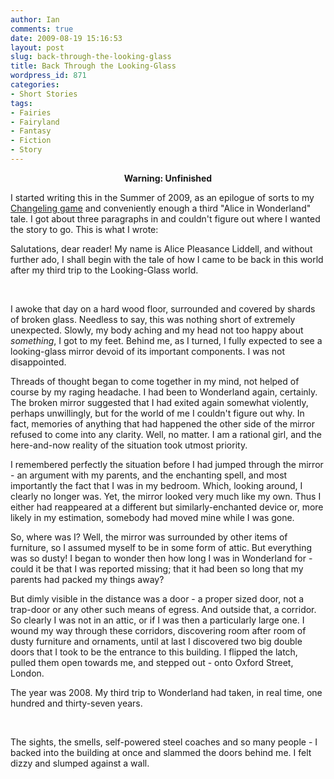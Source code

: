 ```yaml
---
author: Ian
comments: true
date: 2009-08-19 15:16:53
layout: post
slug: back-through-the-looking-glass
title: Back Through the Looking-Glass
wordpress_id: 871
categories:
- Short Stories
tags:
- Fairies
- Fairyland
- Fantasy
- Fiction
- Story
---
```


<div id="notes"><p align="center"><strong>Warning: Unfinished</strong></p><p>I started writing this in the Summer of 2009, as an epilogue of sorts to my <a href="http://ianrenton.com/rpgs/changeling-in-love-and-war">Changeling game</a> and conveniently enough a third "Alice in Wonderland" tale.  I got about three paragraphs in and couldn't figure out where I wanted the story to go.  This is what I wrote:</p></div>

<div class="story" markdown="1">
<p>Salutations, dear reader!  My name is Alice Pleasance Liddell, and without further ado, I shall begin with the tale of how I came to be back in this world after my third trip to the Looking-Glass world.</p>
<br />
<p>I awoke that day on a hard wood floor, surrounded and covered by shards of broken glass.  Needless to say, this was nothing short of extremely unexpected.  Slowly, my body aching and my head not too happy about <i>something</i>, I got to my feet.  Behind me, as I turned, I fully expected to see a looking-glass mirror devoid of its important components.  I was not disappointed.</p>
<p>Threads of thought began to come together in my mind, not helped of course by my raging headache.  I had been to Wonderland again, certainly.  The broken mirror suggested that I had exited again somewhat violently, perhaps unwillingly, but for the world of me I couldn&#039;t figure out why.  In fact, memories of anything that had happened the other side of the mirror refused to come into any clarity.  Well, no matter.  I am a rational girl, and the here-and-now reality of the situation took utmost priority.</p>
<p>I remembered perfectly the situation before I had jumped through the mirror - an argument with my parents, and the enchanting spell, and most importantly the fact that I was in my bedroom.  Which, looking around, I clearly no longer was.  Yet, the mirror looked very much like my own.  Thus I either had reappeared at a different but similarly-enchanted device or, more likely in my estimation, somebody had moved mine while I was gone.</p>
<p>So, where was I?  Well, the mirror was surrounded by other items of furniture, so I assumed myself to be in some form of attic.  But everything was so dusty!  I began to wonder then how long I was in Wonderland for - could it be that I was reported missing; that it had been so long that my parents had packed my things away?</p>
<p>But dimly visible in the distance was a door - a proper sized door, not a trap-door or any other such means of egress.  And outside that, a corridor.  So clearly I was not in an attic, or if I was then a particularly large one.  I wound my way through these corridors, discovering room after room of dusty furniture and ornaments, until at last I discovered two big double doors that I took to be the entrance to this building.  I flipped the latch, pulled them open towards me, and stepped out - onto Oxford Street, London.</p>
<p>The year was 2008.  My third trip to Wonderland had taken, in real time, one hundred and thirty-seven years.</p>
<br />
<p>The sights, the smells, self-powered steel coaches and so many people - I backed into the building at once and slammed the doors behind me.  I felt dizzy and slumped against a wall.</p>
</div>
